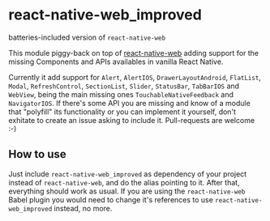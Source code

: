 # react-native-web_improved
batteries-included version of `react-native-web`

This module piggy-back on top of
[react-native-web](https://github.com/necolas/react-native-web) adding support
for the missing Components and APIs availables in vanilla React Native.

Currently it add support for `Alert`, `AlertIOS`, `DrawerLayoutAndroid`,
`FlatList`, `Modal`, `RefreshControl`, `SectionList`, `Slider`, `StatusBar`,
`TabBarIOS` and `WebView`, being the main missing ones `TouchableNativeFeedback`
and `NavigatorIOS`. If there's some API you are missing and know of a module
that "polyfill" its functionality or you can implement it yourself, don't
exhitate to create an issue asking to include it. Pull-requests are welcome :-)

## How to use

Just include `react-native-web_improved` as dependency of your project instead
of `react-native-web`, and do the alias pointing to it. After that, everything
should work as usual. If you are using the `react-native-web` Babel plugin you
would need to change it's references to use `react-native-web_improved` instead,
no more.

